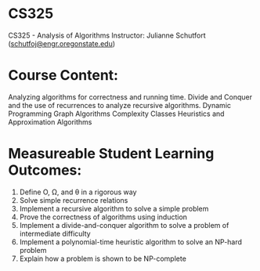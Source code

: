# CS325
CS325 - Analysis of Algorithms
Instructor: Julianne Schutfort (schutfoj@engr.oregonstate.edu)

# Course Content:
  Analyzing algorithms for correctness and running time.
  Divide and Conquer and the use of recurrences to analyze recursive algorithms.
  Dynamic Programming
  Graph Algorithms
  Complexity Classes
  Heuristics and Approximation Algorithms
# Measureable Student Learning Outcomes:
1. Define O, Ω, and θ in a rigorous way
2. Solve simple recurrence relations
3. Implement a recursive algorithm to solve a simple problem
4. Prove the correctness of algorithms using induction
5. Implement a divide-and-conquer algorithm to solve a problem of intermediate difficulty
6. Implement a polynomial-time heuristic algorithm to solve an NP-hard problem
7. Explain how a problem is shown to be NP-complete
